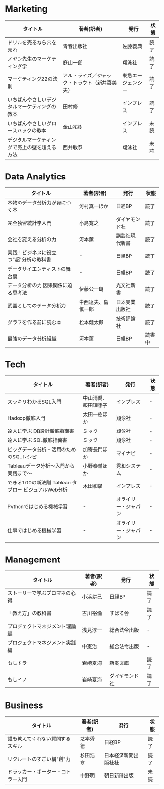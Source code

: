 # Marketing

タイトル | 著者(訳者) | 発行 | 状態
--|---|---|--
ドリルを売るなら穴を売れ | 青春出版社 | 佐藤義典 | 読了
ノヤン先生のマーケティング学 | 庭山一郎 | 翔泳社 | 読了
マーケティング22の法則 | アル・ライズ／ジャック・トラウト（新井喜美夫） | 東急エージェンシー | 読了
いちばんやさしいデジタルマーケティングの教本 | 田村修 | インプレス | 読了
いちばんやさしいグロースハックの教本 | 金山祐樹 | インプレス | 未読
デジタルマーケティングで売上の壁を超える方法 | 西井敏恭 | 翔泳社 | 未読

# Data Analytics

タイトル | 著者(訳者) | 発行 | 状態
--|---|---|--
本物のデータ分析力が身につく本 | 河村真一ほか | 日経BP | 読了
完全独習統計学入門 | 小島寛之 | ダイヤモンド社 | 読了
会社を変える分析の力 | 河本薫 | 講談社現代新書 | 読了
実践！ビジネスに役立つ"超"分析の教科書 | - | 日経BP | 読了
データサイエンティストの舞台裏 | - | 日経BP | 読了
データ分析の力 因果関係に迫る思考法 | 伊藤公一朗 | 光文社新書 | 読了
武器としてのデータ分析力 | 中西達夫、畠慎一郎 | 日本実業出版社 | 読了
グラフを作る前に読む本 | 松本健太郎 | 技術評論社 | 読了
最強のデータ分析組織 | 河本薫 | 日経BP | 読書中

# Tech

タイトル | 著者(訳者) | 発行 | 状態
--|---|---|--
スッキリわかるSQL入門 | 中山清喬、飯田理恵子 | インプレス | -
Hadoop徹底入門 | 太田一樹ほか | 翔泳社 | -
達人に学ぶ DB設計徹底指南書 | ミック | 翔泳社 | -
達人に学ぶ SQL徹底指南書 | ミック | 翔泳社 | -
ビッグデータ分析・活用のためのSQLレシピ | 加嵜長門ほか | マイナビ | -
Tableauデータ分析〜入門から実践まで〜 | 小野泰輔ほか | 秀和システム | -
できる100の新法則 Tableau タブロー ビジュアルWeb分析 | 木田和廣 | インプレス | -
Pythonではじめる機械学習 | - | オライリー・ジャパン | -
仕事ではじめる機械学習 | - | オライリー・ジャパン | -

# Management

タイトル | 著者(訳者) | 発行 | 状態
--|---|---|--
ストーリーで学ぶプロマネの心得 | 小浜耕己 | 日経BP | 読了
「教え方」の教科書 | 古川裕倫 | すばる舎 | 読了
プロジェクトマネジメント理論編 | 浅見淳一 | 総合法令出版 | -
プロジェクトマネジメント実践編 | 中憲治 | 総合法令出版 | -
もしドラ | 岩崎夏海 | 新潮文庫 | 読了
もしイノ | 岩崎夏海 | ダイヤモンド社 | 読了

# Business

タイトル | 著者(訳者) | 発行 | 状態
--|---|---|--
誰も教えてくれない質問するスキル | 芝本秀徳 | 日経BP | 読了
リクルートのすごい構"創"力 | 杉田浩章 | 日本経済新聞出版社社 | 読了
ドラッカー・ポーター・コトラー入門 | 中野明 | 朝日新聞出版 | 未読
